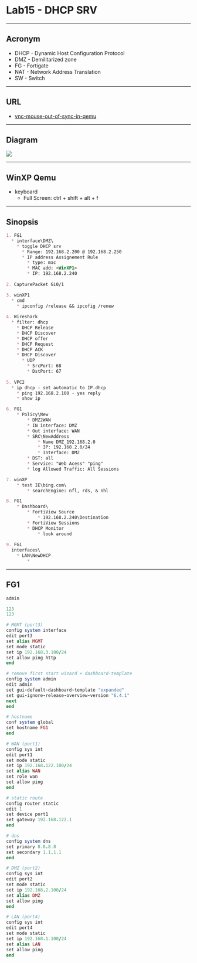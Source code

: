 # Lab15 - DHCP SRV

---

## Acronym
* DHCP - Dynamic Host Configuration Protocol
* DMZ - Demilitarized zone
* FG - Fortigate
* NAT - Network Address Translation
* SW - Switch

---

## URL
* [vnc-mouse-out-of-sync-in-qemu](https://gns3.com/community/featured/vnc-mouse-out-of-sync-in-qemu)

---

## Diagram
[<img src="https://i.imgur.com/UzdzPzh.png">](https://i.imgur.com/UzdzPzh.png)

---

## WinXP Qemu
* keyboard
  * Full Screen: ctrl + shift + alt + f

---

## Sinopsis
````md
1. FG1
  * interface\DMZ\
    * toggle DHCP srv
      * Range: 192.168.2.200 @ 192.168.2.250
      * IP address Assignement Rule
        * type: mac
        * MAC add: <WinXP1>
        * IP: 192.168.2.240
        
2. CapturePacket Gi0/1

3. winXP1
  * cmd
    * ipconfig /release && ipcofig /renew
   
4. Wireshark
  * filter: dhcp
    * DHCP Release
    * DHCP Discover
    * DHCP offer
    * DHCP Request
    * DHCP ACK
    * DHCP Discover
      * UDP
        * SrcPort: 68
        * DstPort: 67
        
5. VPC2
  * ip dhcp - set automatic to IP.dhcp
	* ping 192.168.2.100 - yes reply
	* show ip

6. FG1
	* Policy\New
		* DMZ2WAN
		* IN interface: DMZ
		* Out interface: WAN
		* SRC\NewAddress
			* Name DMZ_192.168.2.0
			* IP: 192.168.2.0/24
			* Interface: DMZ
		* DST: all
		* Service: "Web Acess" "ping"
		* log Allowed Traffic: All Sessions

7. winXP
	* test IE\bing.com\
		* searchEngine: nfl, rds, & nhl

8. FG1
	* Dashboard\
		* FortiView Source
			* 192.168.2.240\Destination
		* FortiView Sessions
		* DHCP Monitor
			* look around
		
9. FG1
  interfaces\
    * LAN\NewDHCP
	    * 

````

---

## FG1
````ruby
admin

123
123

# MGMT (port3)
config system interface
edit port3
set alias MGMT
set mode static
set ip 192.168.3.100/24
set allow ping http
end

# remove first start wizard + dashboard-template
config system admin
edit admin
set gui-default-dashboard-template "expanded"
set gui-ignore-release-overview-version "6.4.1"
next
end

# hostname
conf system global
set hostname FG1
end

# WAN (port1)
config sys int
edit port1
set mode static
set ip 192.168.122.100/24
set alias WAN
set role wan
set allow ping
end

# static route
config router static
edit 1
set device port1
set gateway 192.168.122.1
end

# dns
config system dns
set primary 8.8.8.8
set secondary 1.1.1.1
end

# DMZ (port2)
config sys int
edit port2
set mode static
set ip 192.168.2.100/24
set alias DMZ
set allow ping
end

# LAN (port4)
config sys int
edit port4
set mode static
set ip 192.168.1.100/24
set alias LAN
set allow ping
end

````

